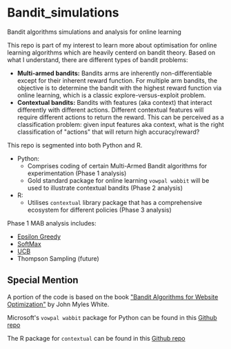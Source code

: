 # Bandit_simulations
Bandit algorithms simulations and analysis for online learning

This repo is part of my interest to learn more about optimisation for online learning algorithms which are heavily centerd on bandit theory. Based on what I understand, there are different types of bandit problems:
- __Multi-armed bandits:__ Bandits arms are inherently non-differentiable except for their inherent reward function. For multiple arm bandits, the objective is to determine the bandit with the highest reward function via online learning, which is a classic explore-versus-exploit problem.
- __Contextual bandits:__ Bandits with features (aka context) that interact differently with different actions. Different contextual features will require different actions to return the reward. This can be perceived as a classification problem: given input features aka context, what is the right classification of "actions" that will return high accuracy/reward?

This repo is segmented into both Python and R.
- Python: 
    - Comprises coding of certain Multi-Armed Bandit algorithms for experimentation (Phase 1 analysis)
    - Gold standard package for online learning `vowpal wabbit` will be used to illustrate contextual bandits (Phase 2 analysis)
- R: 
    - Utilises `contextual` library package that has a comprehensive ecosystem for different policies (Phase 3 analysis)

Phase 1 MAB analysis includes:
- [Epsilon Greedy](https://github.com/kfoofw/bandit_simulations/blob/master/python/analysis/eps-greedy.md)
- [SoftMax](https://github.com/kfoofw/bandit_simulations/blob/master/python/analysis/softmax.md)
- [UCB](https://github.com/kfoofw/bandit_simulations/blob/master/python/analysis/ucb.md)
- Thompson Sampling (future)


## Special Mention
A portion of the code is based on the book ["Bandit Algorithms for Website Optimization"](https://www.oreilly.com/library/view/bandit-algorithms-for/9781449341565/) by John Myles White.

Microsoft's `vowpal wabbit` package for Python can be found in this [Github repo](https://github.com/VowpalWabbit/vowpal_wabbit)

The R package for `contextual` can be found in this [Github repo](https://github.com/Nth-iteration-labs/contextual)



